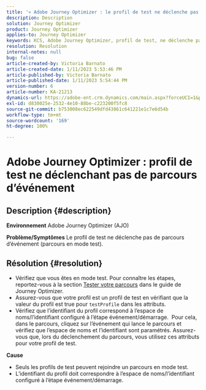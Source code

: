 ```yaml
---
title: '« Adobe Journey Optimizer : le profil de test ne déclenche pas de parcours d’événement »'
description: Description
solution: Journey Optimizer
product: Journey Optimizer
applies-to: Journey Optimizer
keywords: KCS, Adobe Journey Optimizer, profil de test, ne déclenche pas de parcours d’événement, AJO
resolution: Resolution
internal-notes: null
bug: false
article-created-by: Victoria Barnato
article-created-date: 1/11/2023 5:53:46 PM
article-published-by: Victoria Barnato
article-published-date: 1/11/2023 5:54:44 PM
version-number: 6
article-number: KA-21213
dynamics-url: https://adobe-ent.crm.dynamics.com/main.aspx?forceUCI=1&pagetype=entityrecord&etn=knowledgearticle&id=b09b7ee4-d891-ed11-aad1-6045bd006d92
exl-id: d830025e-2532-4e10-88be-c223200f5fc8
source-git-commit: b753008ec622549dfd43861c641221e1c7e6d54b
workflow-type: tm+mt
source-wordcount: '169'
ht-degree: 100%

---
```


# Adobe Journey Optimizer : profil de test ne déclenchant pas de parcours d’événement

## Description {#description}

<b>Environnement</b>
Adobe Journey Optimizer (AJO)


<b>Problème/Symptômes</b>
Le profil de test ne déclenche pas de parcours d’événement (parcours en mode test).


## Résolution {#resolution}


- Vérifiez que vous êtes en mode test. Pour connaître les étapes, reportez-vous à la section [Tester votre parcours](https://experienceleague.adobe.com/docs/journey-optimizer/using/orchestrate-journeys/create-journey/testing-the-journey.html?lang=fr) dans le guide de Journey Optimizer.
- Assurez-vous que votre profil est un profil de test en vérifiant que la valeur du profil est true pour `testProfile` dans les attributs.
- Vérifiez que l’identifiant du profil correspond à l’espace de noms/l’identifiant configuré à l’étape événement/démarrage.  Pour cela, dans le parcours, cliquez sur l’événement qui lance le parcours et vérifiez que l’espace de noms et l’identifiant sont paramétrés. Assurez-vous que, lors du déclenchement du parcours, vous utilisez ces attributs pour votre profil de test.

<b>Cause</b>
- Seuls les profils de test peuvent rejoindre un parcours en mode test.
- L’identifiant du profil doit correspondre à l’espace de noms/l’identifiant configuré à l’étape événement/démarrage.
